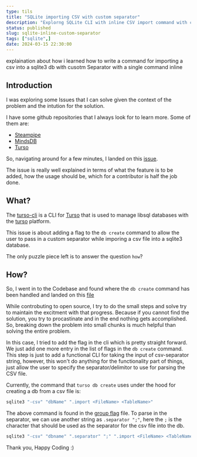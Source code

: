 ```yaml
---
type: tils
title: "SQLite importing CSV with custom separator"
description: "Explorng SQLite CLI with inline CSV import command with custom separator"
status: published
slug: sqlite-inline-custom-separator
tags: ["sqlite",]
date: 2024-03-15 22:30:00
---
```


explaination about how i learned how to write a command for importing a csv 
into a sqlite3 db with cusotm Separator with a single command inline

## Introduction

I was exploring some Issues that I can solve given the context of the problem and the intution for the solution.

I have some github repositories that I always look for to learn more. Some of them are:

- [Steampipe](https://github.com/turbot/steampipe)
- [MindsDB](https://github.com/mindsdb/mindsdb)
- [Turso](https://github.com/tursodatabase)

So, navigating around for a few minutes, I landed on this [issue](https://github.com/tursodatabase/turso-cli/issues/811).

The issue is really well explained in terms of what the feature is to be added, how the usage should be, which for a contributor is half the job done.

## What?

The [turso-cli](https://github.com/tursodatabase/turso-cli) is a CLI for [Turso](https://github.com/tursodatabase/turso) that is used to manage libsql databases with the [turso](https://turso.tech) platform.

This issue is about adding a flag to the `db create` command to allow the user to pass in a custom separator while imporing a csv file into a sqlite3 database.

The only puzzle piece left is to answer the question `how`?

## How?

So, I went in to the Codebase and found where the `db create` command has been handled and landed on this [file](https://sourcegraph.com/github.com/tursodatabase/turso-cli/-/blob/internal/cmd/db_create.go)

While controbuting to open source, I try to do the small steps and solve try to maintain the excitment with that progress. Because if you cannot find the solution, you try to procastinate and in the end nothing gets accomplished. So, breaking down the problem into small chunks is much helpful than solving the entire problem.

In this case, I  tried to add the flag in the cli which is pretty straight forward. We just add one more entry in the list of flags in the `db create` command. This step is just to add a functional CLI for taking the input of csv-separator string, however, this won't do anything for the functionality part of things, just allow the user to specify the separator/delimitor to use for parsing the CSV file.

Currently, the command that `turso db create` uses under the hood for creating a db from a csv file is:

```bash
sqlite3 "-csv" "dbName" ".import <FileName> <TableName>"
```

The above command is found in the [group flag](https://sourcegraph.com/github.com/tursodatabase/turso-cli/-/blob/internal/cmd/group_flag.go) file. To parse in the separator, we can use another string as `.separator ";"`, here the `;` is the character that should be used as the separator for the csv file into the db.

```bash
sqlite3 "-csv" "dbname" ".separator" ";" ".import <FileName> <TableName>"
```

Thank you, Happy Coding :)
